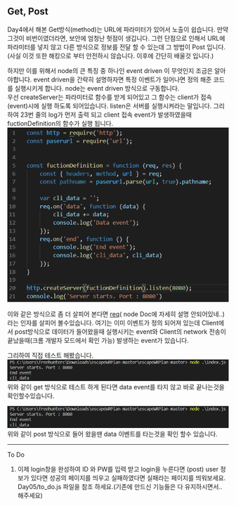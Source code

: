 ﻿## Get, Post 
Day4에서 해본 Get방식(method)는 URL에 파라미터가 있어서 노출이 쉽습니다. 만약 그것이 비번이였더라면, 보안에 엄청난 헛점이 생깁니다. 그런 단점으로 인해서 URL에 파라미터를 넣지 않고 다른 방식으로 정보를 전달 할 수 있는데 그 방법이 Post 입니다. (사실 이것 또한 해킹으로 부터 안전하시 않습니다. 이후에 간단히 배울것 입니다.)

하지만 이를 위해서 node의 큰 특징 중 하나인 event driven 이 무엇인지 조금은 알아야합니다. event driven을 간략히 설명하자면 특정 이벤트가 일어나면 정의 해준 코드를 실행시키게 합니다. node는 event driven 방식으로 구동합니다.  
우선 createServer는 파라미터로 함수를 받게 되어있고 그 함수는 client가 접속(event)시에 실행 하도록 되어있습니다. listen은 서버를 실행시켜라는 말입니다.  그리하여 23번 줄의 log가 먼저 출력 되고 client 접속 event가 발생하였을때 fuctionDefinition의 함수가 실행 됩니다. 
![source](./pic/source.PNG)


이와 같은 방식으로 좀 더 살피어 본다면 [req](https://nodejs.org/api/http.html#http_agent_requests)( node Doc에 자세히 설명 안되어있네..)라는 인자를 살피어 볼수있습니다. 
여기는 이미 이벤트가 정의 되어져 있는데 Client에서 post방식으로 데이터가 들어왔을때 실행시키는 event와 Client의 network 전송이 끝났을때(크롬 개발자 모드에서 확인 가능) 발생하는 event가 있습니다. 

그리하여 직접 테스트 해봤습니다.
![get](./pic/get_result.PNG)
위와 같이 get 방식으로 테스트 하게 된다면 data event를 타지 않고 바로 끝나는것을 확인할수있습니다.


![get](./pic/get_result.PNG)
위와 같이 post 방식으로 들어 왔을땐  data 이벤트를 타는것을 확인 할수 있습니다. 


----
To Do 
1. 이제 login창을 완성하여 ID 와 PW를 입력 받고 login을 누른다면 (post)  user 정보가 있다면 성공의 페이지를 띄우고 실패하였다면 실패라는 페이지를 띄워보세요.
Day05/to_do.js 파일을 참조 하세요.(기존에 만드신 기능들은 다 유지하시면서.. 해주세요)

